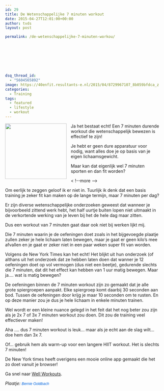 ```yaml
---
id: 29
title: De Wetenschappelijke 7 minuten workout
date: 2015-04-27T12:01:00+00:00
author: tvds
layout: post

permalink: /de-wetenschappelijke-7-minuten-workou/








dsq_thread_id:
  - "5604565892"
image: https://40enfit.resultants-e.nl/2015/04/8729967107_8b059bfdca_z.jpg
categories:
  - Training
tags:
  - featured
  - lifestyle
  - workout
---
```

<div class="separator" style="clear: both; text-align: center;">
  <a href="https://farm8.staticflickr.com/7324/8729967107_8b059bfdca_z.jpg" imageanchor="1" style="clear: left; float: left; margin-bottom: 1em; margin-right: 1em;"><img border="0" height="181" src="https://farm8.staticflickr.com/7324/8729967107_8b059bfdca_z.jpg" width="200" /></a>
</div>

Ja het bestaat echt! Een 7 minuten durende workout die wetenschappelijk bewezen is effectief te zijn!

Je hebt er geen dure apparatuur voor nodig, want alles doe je op basis van je eigen lichaamsgewicht.

Maar kan dat eigenlijk wel 7 minuten sporten en dan fit worden?
  
< !--more -->

Om eerlijk te zeggen geloof ik er niet in. Tuurlijk ik denk dat een basis training je zeker fit kan maken op de lange termijn, maar 7 minuten per dag?

Er zijn diverse wetenschappelijke onderzoeken geweest dat wanneer je bijvoorbeeld zittend werk hebt, het half uurtje buiten lopen niet uitmaakt in de verkortende werking van je leven bij het de hele dag maar zitten.

Dus een workout van 7 minuten gaat daar ook niet bij werken lijkt mij.

Die 7 minuten waarin je de oefeningen doet zoals in het bijgevoegde plaatje zullen zeker je hele lichaam laten bewegen, maar je gaat er geen kilo&#8217;s mee afvallen en je gaat er zeker niet in een paar weken super fit van worden.

Volgens de New York Times kan het echt!&nbsp;Het blijkt uit hun onderzoek (of althans uit het onderzoek dat ze hebben laten doen dat wanner je 12 oefeningen doet op vol vermogen (dus niet een beetje), gedurende slechts die 7 minuten, dat dit het effect kan hebben van 1 uur matig bewegen. Maar ja&#8230;. wat is matig bewegen?

De oefeningen binnen de 7 minuten workout zijn zo gemaakt dat je alle grote spiergroepen aanpakt. Elke spiergroep komt daarbij 30 seconden aan bod. Tussen de oefeningen door krijg je maar 10 seconden om te rusten. En op deze manier zou je dus je hele lichaam in enkele minuten trainen.

Wel wordt er een kleine nuance gelegd in het feit dat het nog beter zou zijn als je 2x 7 of 3x 7 minuten workout zou doen. Dit zou de training veel effectiever maken!

Aha &#8230;. dus 7 minuten workout is leuk&#8230; maar als je echt aan de slag wilt&#8230; doe hem dan 3x 7.

Of&#8230; gebruik hem als warm-up voor een langere HIIT workout. Het is slechts 7 minuten!

De New York times heeft overigens een mooie online app gemaakt die het zo doet vanuit je browser!

Ga snel naar <a href="http://well.blogs.nytimes.com/projects/workouts/" target="_blank">Well Workouts</a>.

_Plaatje:&nbsp;<a href="https://www.flickr.com/photos/irisheyes/" style="background-color: #fefefe; color: #0063dc; font-family: Arial, Helvetica, sans-serif; font-size: 12px; line-height: 18px; text-decoration: none;">Bernie Goldbach</a>_
